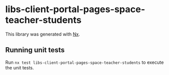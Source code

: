 # libs-client-portal-pages-space-teacher-students

This library was generated with [Nx](https://nx.dev).

## Running unit tests

Run `nx test libs-client-portal-pages-space-teacher-students` to execute the unit tests.
